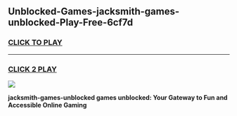 
## Unblocked-Games-jacksmith-games-unblocked-Play-Free-6cf7d
<h3>
<a href="https://premium76.site?title=jacksmith-games-unblocked&ref=18A">CLICK TO PLAY</a></h3>
<hr>

<h3>
<a href="https://premium76.site?title=jacksmith-games-unblocked&ref=18A">CLICK 2 PLAY</a>
  
</h3>

<a href="https://premium76.site?title=jacksmith-games-unblocked&ref=18A"><img src="https://clearcache.store/games.png"></a>


**jacksmith-games-unblocked games unblocked: Your Gateway to Fun and Accessible Online Gaming**

